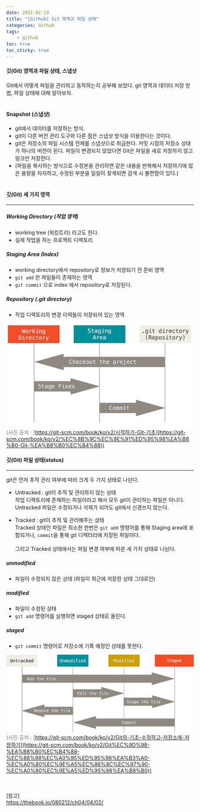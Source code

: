 ```yaml
---
date: 2021-02-19
title: "[Github] Git 영역과 파일 상태"
categories: Github
tags:
    - github
toc: true
toc_sticky: true
---
```

#### 깃(Git) 영역과 파일 상태, 스냅샷  
Git에서 어떻게 파일을 관리하고 동작하는지 공부해 보았다. git 영역과 데이터 저장 방법, 파일 상태에 대해 알아보자.  
&nbsp;  

#### Snapshot (스냅샷)  
- git에서 데이터를 저장하는 방식.  
- git이 다른 버전 관리 도구와 다른 점은 스냅샷 방식을 이용한다는 것이다.  
- git은 저장소의 파일 시스템 전체를 스냅샷으로 취급한다. 커밋 시점의 저장소 상태가 하나의 버전이 된다. 파일이 변경되지 않았다면 Git은 파일을 새로 저장하지 않고 링크만 저장한다.  
- (파일을 복사하는 방식으로 수정본을 관리하면 같은 내용을 반복해서 저장하기에 많은 용량을 차지하고, 수정된 부분을 일일이 찾게되면 검색 시 불편함이 있다.)  
&nbsp;  

#### 깃(Git) 세 가지 영역  
---

##### Working Directory (작업 영역)
- working tree (워킹트리) 라고도 한다.  
- 실제 작업을 하는 프로젝트 디렉토리  

##### Staging Area (Index)  
- working directory에서 repository로 정보가 저장되기 전 준비 영역  
- `git add` 한 파일들이 존재하는 영역  
- `git commit` 으로 index 에서 repository로 저장된다.  

##### Repository (.git directory)  
- 작업 디렉토리의 변경 이력들이 저장되어 있는 영역  

![github](/assets/img/post/2021-02-19-1/img_1.png)  
<span style="color:gray">(사진 출처 : [https://git-scm.com/book/ko/v2/시작하기-Git-기초](https://git-scm.com/book/ko/v2/%EC%8B%9C%EC%9E%91%ED%95%98%EA%B8%B0-Git-%EA%B8%B0%EC%B4%88))</span>  

#### 깃(Git) 파일 상태(status)  
---
git은 먼저 추적 관리 여부에 따라 크게 두 가지 상태로 나뉜다.  

- Untracked : git이 추적 및 관리하지 않는 상태  
작업 디렉토리에 존재하는 파일이라고 해서 모두 git이 관리하는 파일은 아니다. Untracked 파일은 수정되거나 삭제가 되어도 git에서 신경쓰지 않는다.  

- Tracked : git이 추적 및 관리해주는 상태  
Tracked 상태인 파일은 최소한 한번은 `git add` 명령어를 통해 Staging area에 포함되거나, `commit`을 통해 git 디렉터리에 저장된 파일이다.  
&nbsp;  
그리고 Tracked 상태에서는 파일 변경 여부에 따른 세 가지 상태로 나뉜다.  

##### unmodified  
- 파일이 수정되지 않은 상태 (파일이 최근에 저장한 상태 그대로인)  

##### modified  
- 파일이 수정된 상태  
- `git add` 명령어를 실행하면 staged 상태로 올린다.  

##### staged  
- `git commit` 명령어로 저장소에 기록 예정인 상태를 뜻한다.  

![github](/assets/img/post/2021-02-19-1/img_2.png)  
<span style="color:gray">(사진 출처 : [https://git-scm.com/book/ko/v2/Git의-기초-수정하고-저장소에-저장하기](https://git-scm.com/book/ko/v2/Git%EC%9D%98-%EA%B8%B0%EC%B4%88-%EC%88%98%EC%A0%95%ED%95%98%EA%B3%A0-%EC%A0%80%EC%9E%A5%EC%86%8C%EC%97%90-%EC%A0%80%EC%9E%A5%ED%95%98%EA%B8%B0))</span>  

&nbsp;  
&nbsp;  
[참고]  
<https://thebook.io/080212/ch04/04/02/>  

